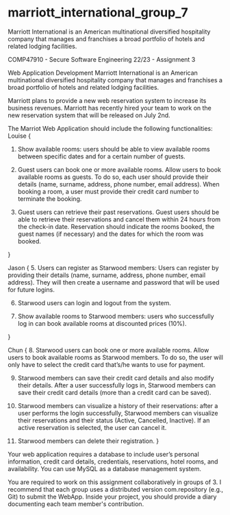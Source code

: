 # marriott_international_group_7
Marriott International is an American multinational diversified hospitality company that manages and franchises a broad portfolio of hotels and related lodging facilities.


COMP47910 - Secure Software Engineering 22/23 - Assignment 3
 
Web Application Development
Marriott International is an American multinational diversified hospitality company that manages and franchises a broad portfolio of hotels and related lodging facilities.
 
Marriott plans to provide a new web reservation system to increase its business revenues. Marriott has recently hired your team to work on the new reservation system that will be released on July 2nd.
 
The Marriot Web Application should include the following functionalities:
Louise {

 1. Show available rooms: users should be able to view available rooms between specific dates and for a certain number of guests.
  
 2. Guest users can book one or more available rooms. Allow users to book available rooms as guests. To do so, each user should provide their details (name, surname, address, phone number, email address). When booking a room, a user must provide their credit card number to terminate the booking.
  
 3. Guest users can retrieve their past reservations. Guest users should be able to retrieve their reservations and cancel them within 24 hours from the check-in date. Reservation should indicate the rooms booked, the guest names (if necessary) and the dates for which the room was booked.

}

Jason {
 5. Users can register as Starwood members: Users can register by providing their details (name, surname, address, phone number, email address). They will then create a username and password that will be used for future logins.
  
 6. Starwood users can login and logout from the system.
  
 7. Show available rooms to Starwood members:  users who successfully log in can book available rooms at discounted prices (10%).

}

Chun {
 8. Starwood users can book one or more available rooms. Allow users to book available rooms as Starwood members. To do so, the user will only have to select the credit card that’s/he wants to use for payment.
  
 9. Starwood members can save their credit card details and also modify their details. After a user successfully logs in, Starwood members can save their credit card details (more than a credit card can be saved).
  
 10. Starwood members can visualize a history of their reservations: after a user performs the login successfully, Starwood members can visualize their reservations and their status (Active, Cancelled, Inactive). If an active reservation is selected, the user can cancel it.
  
 11. Starwood members can delete their registration.
}
 
Your web application requires a database to include user’s personal information, credit card details, credentials, reservations, hotel rooms, and availability. You can use MySQL as a database management system.
 
You are required to work on this assignment collaboratively in groups of 3. 
I recommend that each group uses a distributed version com.repository (e.g., Git) to submit the WebApp. Inside your project, you should provide a diary documenting each team member's contribution.


